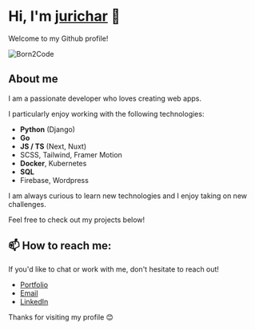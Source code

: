 # Hi, I'm [jurichar](https://profile.intra.42.fr/users/jurichar) 👋

Welcome to my Github profile!

![Born2Code](https://badgen.net/badge/Born2Code/jurichar/orange?cache=86400&icon=https://meta.intra.42.fr/assets/42_logo-7dfc9110a5319a308863b96bda33cea995046d1731cebb735e41b16255106c12.svg)

<!-- [![42 Paris](https://badge42.vercel.app/api/stats/jurichar?privacyName=true&privacyEmail=true)](https://github.com/jurichar) -->

## About me

I am a passionate developer who loves creating web apps.

I particularly enjoy working with the following technologies:

- **Python** (Django)
- **Go**
- **JS / TS** (Next, Nuxt)
- SCSS, Tailwind, Framer Motion
- **Docker**, Kubernetes
- **SQL**
- Firebase, Wordpress

I am always curious to learn new technologies and I enjoy taking on new challenges.

Feel free to check out my projects below!

## 📫 How to reach me:

If you'd like to chat or work with me, don't hesitate to reach out!

- [Portfolio](https://jurichar.vercel.app/)
- [Email](mailto:julienrichard.emp@gmail.com)
- [LinkedIn](https://www.linkedin.com/in/julien-rchd/)

Thanks for visiting my profile 😊
